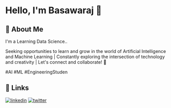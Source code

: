 
# Hello, I'm Basawaraj 👋


## 🚀 About Me
I'm a Learning Data Science..

Seeking opportunities to learn and grow in the world of Artificial Intelligence and Machine Learning | Constantly exploring the intersection of technology and creativity | 
Let's connect and collaborate! 🤝 

#AI #ML #EngineeringStuden



## 🔗 Links
[![linkedin](https://img.shields.io/badge/linkedin-0A66C2?style=for-the-badge&logo=linkedin&logoColor=white)](https://www.linkedin.com/in/basawaraj-uplaon/)
[![twitter](https://img.shields.io/badge/twitter-1DA1F2?style=for-the-badge&logo=twitter&logoColor=white)](https://twitter.com/)

